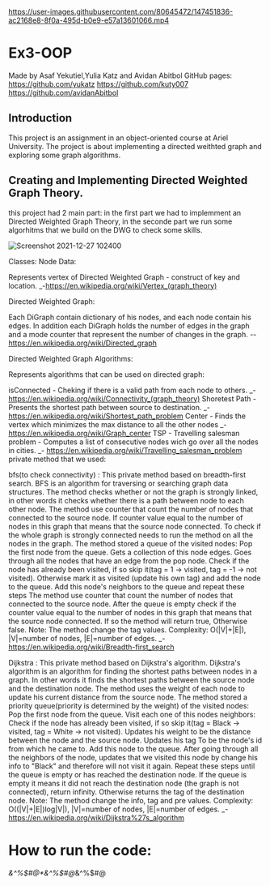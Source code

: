 

https://user-images.githubusercontent.com/80645472/147451836-ac2168e8-8f0a-495d-b0e9-e57a13601066.mp4


# Ex3-OOP
Made by Asaf Yekutiel,Yulia Katz and Avidan Abitbol
GitHub pages:
https://github.com/yukatz
https://github.com/kuty007
https://github.com/avidanAbitbol

## Introduction
This project is an assignment in an object-oriented course at Ariel University.
The project is about implementing a directed weithted graph and exploring some graph algorithms.

## Creating and Implementing Directed Weighted Graph Theory.
this project had 2 main part: in the first part we had to implemment an Directed Weighted Graph Theory,
in the seconde part we run some algorhitms that we build on the DWG to check some skills.

![Screenshot 2021-12-27 102400](https://user-images.githubusercontent.com/80645472/147451867-ab021e18-a248-4612-9bc5-fe54696540c8.png)

Classes:
 Node Data:
 
Represents vertex of Directed Weighted Graph - construct of key and location. _-https://en.wikipedia.org/wiki/Vertex_(graph_theory)

 Directed Weighted Graph:
 
Each DiGraph contain dictionary of his nodes, and each node contain his edges.
In addition each DiGraph holds the number of edges in the graph and a mode counter 
that represent the number of changes in the graph. _-_-https://en.wikipedia.org/wiki/Directed_graph

 Directed Weighted Graph Algorithms:
 
Represents algorithms that can be used on directed graph:

isConnected - Cheking if there is a valid path from each node to others. _-https://en.wikipedia.org/wiki/Connectivity_(graph_theory)
Shoretest Path - Presents the shortest path between source to destination. _-https://en.wikipedia.org/wiki/Shortest_path_problem
Center - Finds the vertex which minimizes the max distance to all the other nodes _-https://en.wikipedia.org/wiki/Graph_center
TSP - Travelling salesman problem - Computes a list of consecutive nodes wich go over all the nodes in cities. _- https://en.wikipedia.org/wiki/Travelling_salesman_problem
private method that we used:

bfs(to check connectivity) : 
This private method based on breadth-first search. BFS is an algorithm for traversing or searching graph data structures. The method checks whether or not the graph is strongly linked, in other words it checks whether there is a path between node to each other node. The method use counter that count the number of nodes that connected to the source node. If counter value equal to the number of nodes in this graph that means that the source node connected. To check if the whole graph is strongly connected needs to run the method on all the nodes in the graph. The method stored a queue of the visited nodes:
Pop the first node from the queue.
Gets a collection of this node edges.
Goes through all the nodes that have an edge from the pop node.
Check if the node has already been visited, if so skip it(tag = 1 -> visited, tag = -1 -> not visited). Otherwise mark it as visited (update his own tag) and add the node to the queue.
Add this node's neighbors to the queue and repeat these steps The method use counter that count the number of nodes that connected to the source node. After the queue is empty check if the counter value equal to the number of nodes in this graph that means that the source node connected. If so the method will return true, Otherwise false. Note: The method change the tag values. Complexity: O(|V|+|E|), |V|=number of nodes, |E|=number of edges. _-https://en.wikipedia.org/wiki/Breadth-first_search

Dijkstra :
This private method based on Dijkstra's algorithm. Dijkstra's algorithm is an algorithm for finding the shortest paths between nodes in a graph. In other words it finds the shortest paths between the source node and the destination node. The method uses the weight of each node to update his current distance from the source node. The method stored a priority queue(priority is determined by the weight) of the visited nodes:
Pop the first node from the queue.
Visit each one of this nodes neighbors:
Check if the node has already been visited, if so skip it(tag = Black -> visited, tag = White -> not visited).
Updates his weight to be the distance between the node and the source node.
Updates his tag To be the node's id from which he came to.
Add this node to the queue.
After going through all the neighbors of the node, updates that we visited this node by change his info to "Black" and therefore will not visit it again.
Repeat these steps until the queue is empty or has reached the destination node. If the queue is empty it means it did not reach the destination node (the graph is not connected), return infinity. Otherwise returns the tag of the destination node. Note: The method change the info, tag and pre values. Complexity: O((|V|+|E|)log|V|), |V|=number of nodes, |E|=number of edges. _-https://en.wikipedia.org/wiki/Dijkstra%27s_algorithm

# How to run the code:
*&^%$#@*&^%$#@*&^%$#@
